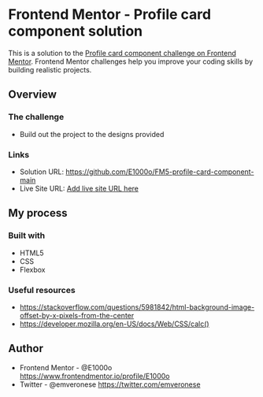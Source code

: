 # Frontend Mentor - Profile card component solution

This is a solution to the [Profile card component challenge on Frontend Mentor](https://www.frontendmentor.io/challenges/profile-card-component-cfArpWshJ). Frontend Mentor challenges help you improve your coding skills by building realistic projects. 

## Overview

### The challenge

- Build out the project to the designs provided

### Links

- Solution URL: https://github.com/E1000o/FM5-profile-card-component-main
- Live Site URL: [Add live site URL here](https://your-live-site-url.com)

## My process

### Built with

- HTML5
- CSS
- Flexbox

### Useful resources

- https://stackoverflow.com/questions/5981842/html-background-image-offset-by-x-pixels-from-the-center
- https://developer.mozilla.org/en-US/docs/Web/CSS/calc()

## Author

- Frontend Mentor - @E1000o https://www.frontendmentor.io/profile/E1000o
- Twitter - @emveronese https://twitter.com/emveronese